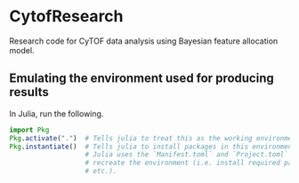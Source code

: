 # CytofResearch
Research code for CyTOF data analysis using Bayesian feature allocation model.

## Emulating the environment used for producing results
In Julia, run the following.

```julia
import Pkg
Pkg.activate(".")  # Tells julia to treat this as the working environment.
Pkg.instantiate()  # Tells julia to install packages in this environment.
                   # Julia uses the `Manifest.toml` and `Project.toml` to
                   # recreate the environment (i.e. install required packages,
                   # etc.).
```
